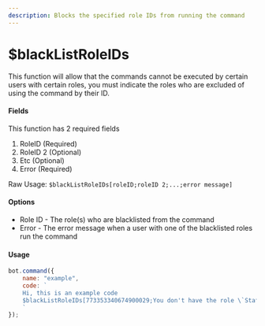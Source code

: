 ```yaml
---
description: Blocks the specified role IDs from running the command
---
```


# $blackListRoleIDs

This function will allow that the commands cannot be executed by certain users with certain roles, you must indicate the roles who are excluded of using the command by their ID.

#### Fields

This function has 2 required fields

1. RoleID \(Required\)
2. RoleID 2 \(Optional\)
3. Etc \(Optional\)
4. Error \(Required\)

Raw Usage: `$blackListRoleIDs[roleID;roleID 2;...;error message]`

#### Options

* Role ID - The role\(s\) who are blacklisted from the command
* Error - The error message when a user with one of the blacklisted roles run the command

#### Usage

```javascript
bot.command({
    name: "example",
    code: `
    Hi, this is an example code
    $blackListRoleIDs[773353340674900029;You don't have the role \`Staff\` to execute this!]
    `
});
```

